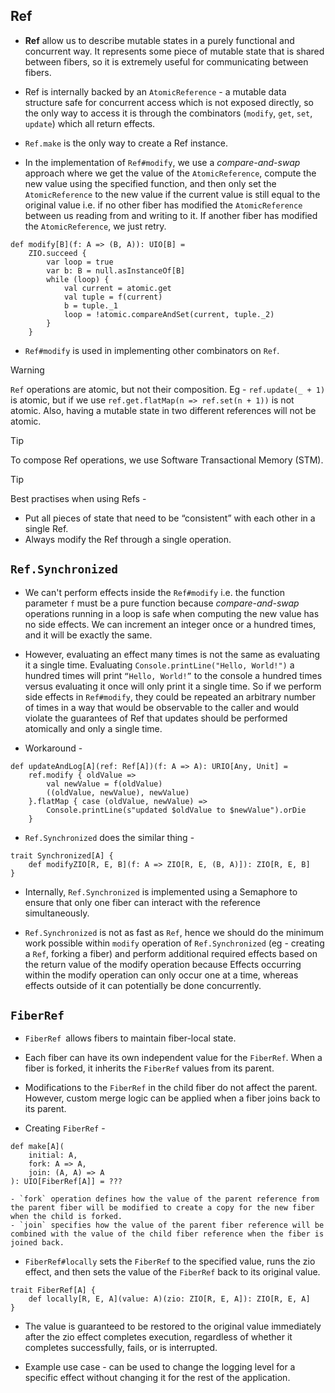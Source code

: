 ## Ref

- **Ref** allow us to describe mutable states in a purely functional and concurrent way. It represents some piece of mutable state that is shared between fibers, so it is extremely useful for communicating between fibers.
- Ref is internally backed by an `AtomicReference` - a mutable data structure safe for concurrent access which is not exposed directly, so the only way to access it is through the combinators (`modify`, `get`, `set`, `update`) which all return effects.
- `Ref.make` is the only way to create a Ref instance.

- In the implementation of `Ref#modify`, we use a _compare-and-swap_ approach where we get the value of the `AtomicReference`, compute the new value using the specified function, and then only set the `AtomicReference` to the new value if the current value is still equal to the original value i.e. if no other fiber has modified the `AtomicReference` between us reading from and writing to it. If another fiber has modified the `AtomicReference`, we just retry.
```
def modify[B](f: A => (B, A)): UIO[B] =
    ZIO.succeed {
        var loop = true
        var b: B = null.asInstanceOf[B]
        while (loop) {
            val current = atomic.get
            val tuple = f(current)
            b = tuple._1
            loop = !atomic.compareAndSet(current, tuple._2)
        }
    }
```

- `Ref#modify` is used in implementing other combinators on `Ref`.

> [!WARNING]
> `Ref` operations are atomic, but not their composition. Eg - `ref.update(_ + 1)` is atomic, but if we use `ref.get.flatMap(n => ref.set(n + 1))` is not atomic.
> Also, having a mutable state in two different references will not be atomic.

> [!TIP]
> To compose Ref operations, we use Software Transactional Memory (STM).

> [!TIP]
> Best practises when using Refs -
> - Put all pieces of state that need to be “consistent” with each other in a single Ref.
> - Always modify the Ref through a single operation.

## `Ref.Synchronized`

- We can't perform effects inside the `Ref#modify` i.e. the function parameter `f` must be a pure function because _compare-and-swap_ operations running in a loop is safe when computing the new value has no side effects. We can increment an integer once or a hundred times, and it will be exactly the same.

- However, evaluating an effect many times is not the same as evaluating it a single time. Evaluating `Console.printLine("Hello, World!")` a hundred times will print `“Hello, World!”` to the console a hundred times versus evaluating it once will only print it a single time. So if we perform side effects in `Ref#modify`, they could be repeated an arbitrary number of times in a way that would be observable to the caller and would violate the guarantees of Ref that updates should be performed atomically and only a single time.

- Workaround - 
```
def updateAndLog[A](ref: Ref[A])(f: A => A): URIO[Any, Unit] =
    ref.modify { oldValue =>
        val newValue = f(oldValue)
        ((oldValue, newValue), newValue)
    }.flatMap { case (oldValue, newValue) =>
        Console.printLine(s"updated $oldValue to $newValue").orDie
    }
```

- `Ref.Synchronized` does the similar thing - 
```
trait Synchronized[A] {
    def modifyZIO[R, E, B](f: A => ZIO[R, E, (B, A)]): ZIO[R, E, B]
}
```

- Internally, `Ref.Synchronized` is implemented using a Semaphore to ensure that only one fiber can interact with the reference simultaneously.

- `Ref.Synchronized` is not as fast as `Ref`, hence we should do the minimum work possible within `modify` operation of `Ref.Synchronized` (eg - creating a `Ref`, forking a fiber) and perform additional required effects based on the return value of the modify operation because Effects occurring within the modify operation can only occur one at a time, whereas effects outside of it can potentially be done concurrently.

## `FiberRef`

- `FiberRef `allows fibers to maintain fiber-local state.
- Each fiber can have its own independent value for the `FiberRef`. When a fiber is forked, it inherits the `FiberRef` values from its parent.
- Modifications to the `FiberRef` in the child fiber do not affect the parent. However, custom merge logic can be applied when a fiber joins back to its parent.

- Creating `FiberRef` -
```
def make[A](
    initial: A,
    fork: A => A,
    join: (A, A) => A
): UIO[FiberRef[A]] = ???
```
    - `fork` operation defines how the value of the parent reference from the parent fiber will be modified to create a copy for the new fiber when the child is forked.
    - `join` specifies how the value of the parent fiber reference will be combined with the value of the child fiber reference when the fiber is joined back.

- `FiberRef#locally` sets the `FiberRef` to the specified value, runs the zio effect, and then sets the value of the `FiberRef` back to its original value.
```
trait FiberRef[A] {
    def locally[R, E, A](value: A)(zio: ZIO[R, E, A]): ZIO[R, E, A]
}
```

- The value is guaranteed to be restored to the original value immediately after the zio effect completes execution, regardless of whether it completes successfully, fails, or is interrupted.

- Example use case - can be used to change the logging level for a specific effect without changing it for the rest of the application.

